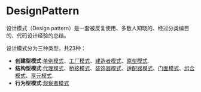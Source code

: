 # DesignPattern

设计模式（Design pattern）是一套被反复使用、多数人知晓的、经过分类编目的、代码设计经验的总结。

设计模式分为三种类型，共23种：

- **创建型模式**:[单例模式](src/main/java/com/botech/designpattern/singleton/单例模式.md)、[工厂模式](src/main/java/com/botech/designpattern/factory/工厂模式.md)、[建造者模式](src/main/java/com/botech/designpattern/builder/建造者模式.md)、[原型模式](src/main/java/com/botech/designpattern/prototype/原型模式.md).
- **结构型模式**:[代理模式](src/main/java/com/botech/designpattern/proxy/代理模式.md)、[桥接模式](src/main/java/com/botech/designpattern/bridge/桥接模式.md)、[装饰器模式](src/main/java/com/botech/designpattern/decorator/装饰器模式.md)、[适配器模式](src/main/java/com/botech/designpattern/adapter/适配器模式.md)、[门面模式](src/main/java/com/botech/designpattern/facade/门面模式.md)、[组合模式](src/main/java/com/botech/designpattern/composite/组合模式.md)、[享元模式](src/main/java/com/botech/designpattern/flyweight/享元模式.md).
- **行为型模式**:[观察者模式](src/main/java/com/botech/designpattern/observer/观察者模式.md)